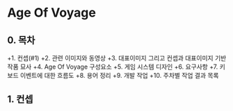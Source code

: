 # Age Of Voyage

## 0. 목차
+1. 컨셉(#1)
+2. 관련 이미지와 동영상
+3. 대표이미지 그리고 컨셉과 대표이미지 기반 작품 묘사
+4. Age Of Voyage 구성요소
+5. 게임 시스템 디자인
+6. 요구사항
+7. 키보드 이벤트에 대한 흐름도
+8. 용어 정리
+9. 개발 작업
+10. 주차별 작업 결과 목록
    
    
    
    
    
    
    
    
    
    
    
## 1. 컨셉<a name='1'></a>
